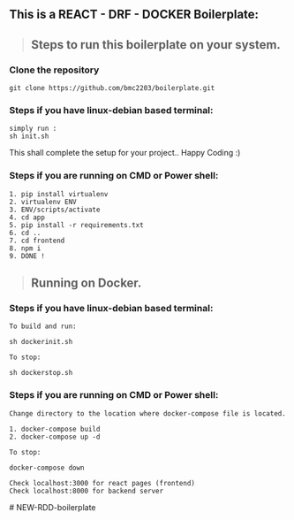 ## This is a REACT - DRF - DOCKER Boilerplate:

> ## Steps to run this boilerplate on your system.

### Clone the repository 
```
git clone https://github.com/bmc2203/boilerplate.git
```

### Steps if you have linux-debian based terminal:
```
simply run :
sh init.sh
```
This shall complete the setup for your project.. Happy Coding :)

### Steps if you are running on CMD or Power shell:
```
1. pip install virtualenv
2. virtualenv ENV 
3. ENV/scripts/activate 
4. cd app
5. pip install -r requirements.txt
6. cd .. 
7. cd frontend
8. npm i
9. DONE !
```

> ## Running on Docker.

### Steps if you have linux-debian based terminal:
```
To build and run:

sh dockerinit.sh
```
```
To stop:

sh dockerstop.sh
```

### Steps if you are running on CMD or Power shell:
```
Change directory to the location where docker-compose file is located.

1. docker-compose build
2. docker-compose up -d
```
```
To stop:

docker-compose down
```
````
Check localhost:3000 for react pages (frontend)
Check localhost:8000 for backend server
````

#   N E W - R D D - b o i l e r p l a t e 
 
 
